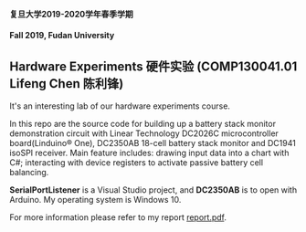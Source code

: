 #### 复旦大学2019-2020学年春季学期

#### Fall 2019, Fudan University

## Hardware Experiments 硬件实验 (COMP130041.01 Lifeng Chen 陈利锋)

It's an interesting lab of our hardware experiments course.

In this repo are the source code for building up a battery stack monitor demonstration circuit with Linear Technology DC2026C microcontroller board(Linduino® One), DC2350AB 18-cell battery stack monitor and DC1941 isoSPI receiver. Main feature includes: drawing input data into a chart with C#; interacting with device registers to activate passive battery cell balancing.

**SerialPortListener** is a Visual Studio project, and **DC2350AB** is to open with Arduino. My operating system is Windows 10.

For more information please refer to my report [report.pdf](https://github.com/jasha64/jasha64/blob/master/Fall%202019/Hardware%20Experiments/Arduino/report.pdf).

